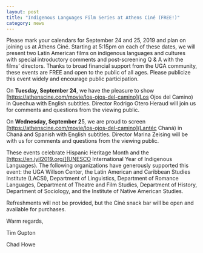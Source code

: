 ```yaml
---
layout: post
title: "Indigenous Languages Film Series at Athens Ciné (FREE!)"
category: news
---
```


Please mark your calendars for September 24 and 25, 2019 and plan on joining us at Athens Ciné. Starting at 5:15pm on each of these dates, we will present two Latin American films on indigenous languages and cultures with special introductory comments and post-screening Q & A with the films’ directors. Thanks to broad financial support from the UGA community, these events are FREE and open to the public of all ages. Please publicize this event widely and encourage public participation.

On **Tuesday, September 24**, we have the pleasure to show [https://athenscine.com/movie/los-ojos-del-camino](Los Ojos del Camino) in Quechua with English subtitles. Director Rodrigo Otero Heraud will join us for comments and questions from the viewing public.

On **Wednesday, September 2**5, we are proud to screen [https://athenscine.com/movie/los-ojos-del-camino](Lantéc Chaná) in Chaná and Spanish with English subtitles. Director Marina Zeising will be with us for comments and questions from the viewing public.

These events celebrate Hispanic Heritage Month and the [https://en.iyil2019.org/](UNESCO International Year of Indigenous Languages). The following organizations have generously supported this event: the UGA Willson Center, the Latin American and Caribbean Studies Institute (LACSI), Department of Linguistics, Department of Romance Languages, Department of Theatre and Film Studies, Department of History, Department of Sociology, and the Institute of Native American Studies.

Refreshments will not be provided, but the Ciné snack bar will be open and available for purchases.

Warm regards,

Tim Gupton

Chad Howe

